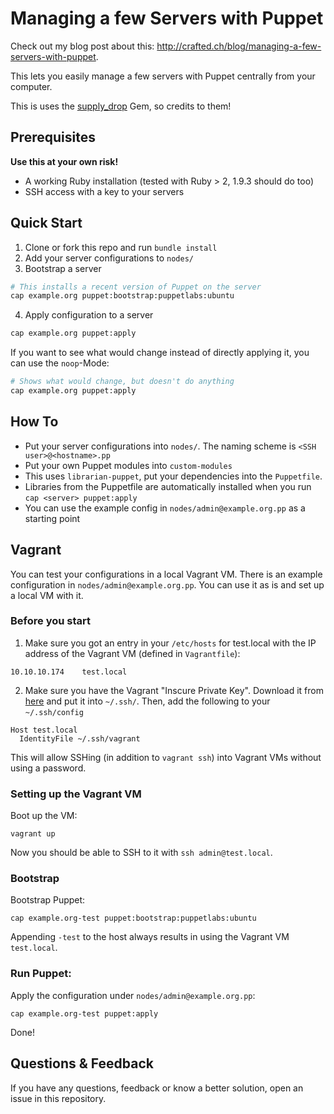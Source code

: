 # Managing a few Servers with Puppet

Check out my blog post about this: http://crafted.ch/blog/managing-a-few-servers-with-puppet.

This lets you easily manage a few servers with Puppet centrally from your computer.

This is uses the [supply_drop][supply-drop] Gem, so credits to them!


## Prerequisites

**Use this at your own risk!**

- A working Ruby installation (tested with Ruby > 2, 1.9.3 should do too)
- SSH access with a key to your servers

## Quick Start

1. Clone or fork this repo and run `bundle install`
2. Add your server configurations to `nodes/`
3. Bootstrap a server

  ```bash
  # This installs a recent version of Puppet on the server
  cap example.org puppet:bootstrap:puppetlabs:ubuntu
  ```

4. Apply configuration to a server

  ```bash
  cap example.org puppet:apply
  ```

  If you want to see what would change instead of directly applying it, you can use the `noop`-Mode:

  ```bash
  # Shows what would change, but doesn't do anything
  cap example.org puppet:apply
  ```

## How To

- Put your server configurations into `nodes/`. The naming scheme is `<SSH user>@<hostname>.pp`
- Put your own Puppet modules into `custom-modules`
- This uses `librarian-puppet`, put your dependencies into the `Puppetfile`.
- Libraries from the Puppetfile are automatically installed when you run `cap <server> puppet:apply`
- You can use the example config in `nodes/admin@example.org.pp` as a starting point

## Vagrant

You can test your configurations in a local Vagrant VM.
There is an example configuration in `nodes/admin@example.org.pp`. You can use it as is and set up a local VM with it.

### Before you start

1. Make sure you got an entry in your `/etc/hosts` for test.local with the IP address of the Vagrant VM (defined in `Vagrantfile`):

  ```
  10.10.10.174    test.local
  ```

2. Make sure you have the Vagrant "Inscure Private Key". Download it from [here][vagrant-key] and put it into `~/.ssh/`. Then, add the following to your `~/.ssh/config`

  ```
  Host test.local
    IdentityFile ~/.ssh/vagrant
  ```

This will allow SSHing (in addition to `vagrant ssh`) into Vagrant VMs without using a password.


[supply-drop]: https://github.com/pitluga/supply_drop
[vagrant-key]: https://github.com/mitchellh/vagrant/blob/master/keys/vagrant


### Setting up the Vagrant VM

Boot up the VM:

```
vagrant up
```

Now you should be able to SSH to it with `ssh admin@test.local`.

### Bootstrap

Bootstrap Puppet:
```
cap example.org-test puppet:bootstrap:puppetlabs:ubuntu
```

Appending `-test` to the host always results in using the Vagrant VM `test.local`.

### Run Puppet:

Apply the configuration under `nodes/admin@example.org.pp`:

```
cap example.org-test puppet:apply
```

Done!


## Questions & Feedback

If you have any questions, feedback or know a better solution, open an issue in this repository.
